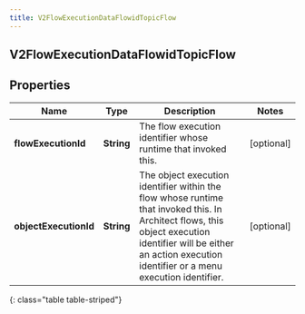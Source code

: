 ```yaml
---
title: V2FlowExecutionDataFlowidTopicFlow
---
```

## V2FlowExecutionDataFlowidTopicFlow


## Properties

| Name | Type | Description | Notes |
| ------------ | ------------- | ------------- | ------------- |
| **flowExecutionId** | <!----><!---->**String**<!----> | The flow execution identifier whose runtime that invoked this. |  [optional] |
| **objectExecutionId** | <!----><!---->**String**<!----> | The object execution identifier within the flow whose runtime that invoked this.  In Architect flows, this object execution identifier will be either an action execution identifier or a menu execution identifier. |  [optional] |
{: class="table table-striped"}



